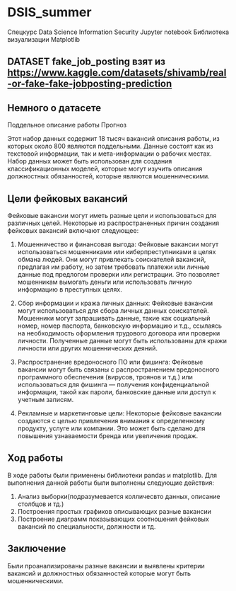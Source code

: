 # DSIS_summer
Спецкурс Data Science Information Security
Jupyter notebook
Библиотека визуализации Matplotlib

## DATASET fake_job_posting взят из https://www.kaggle.com/datasets/shivamb/real-or-fake-fake-jobposting-prediction

## Немного о датасете

Поддельное описание работы Прогноз

Этот набор данных содержит 18 тысяч вакансий описания работы, из которых около 800 являются поддельными. Данные состоят как из текстовой информации, так и мета-информации о рабочих местах. Набор данных может быть использован для создания классификационных моделей, которые могут изучить описания должностных обязанностей, которые являются мошенническими. 

##  Цели фейковых вакансий

Фейковые вакансии могут иметь разные цели и использоваться для различных целей. Некоторые из распространенных причин создания фейковых вакансий включают следующее:

1. Мошенничество и финансовая выгода: Фейковые вакансии могут использоваться мошенниками или киберпреступниками в целях обмана людей. Они могут привлекать соискателей вакансий, предлагая им работу, но затем требовать платежи или личные данные под предлогом проверки или регистрации. Это позволяет мошенникам вымогать деньги или использовать личную информацию в преступных целях.

2. Сбор информации и кража личных данных: Фейковые вакансии могут использоваться для сбора личных данных соискателей. Мошенники могут запрашивать данные, такие как социальный номер, номер паспорта, банковскую информацию и т.д., ссылаясь на необходимость оформления трудового договора или проверки личности. Полученные данные могут быть использованы для кражи личности или других мошеннических деяний.

3. Распространение вредоносного ПО или фишинга: Фейковые вакансии могут быть связаны с распространением вредоносного программного обеспечения (вирусов, троянов и т.д.) или использоваться для фишинга — получения конфиденциальной информации, такой как пароли, банковские данные или доступ к учетным записям.

4. Рекламные и маркетинговые цели: Некоторые фейковые вакансии создаются с целью привлечения внимания к определенному продукту, услуге или компании. Это может быть сделано для повышения узнаваемости бренда или увеличения продаж.

## Ход работы

В ходе работы были применены библиотеки pandas и matplotlib. Для выполнения данной работы были выполнены следующие действия:

1) Анализ выборки(подразумевается колличесвто данных, описание столбцов и тд.)
2) Построения простых графиков описывающих разные вакансии
3) Построение диаграмм показывающих соотношения фейковых вакансий по специальности, должности и тд.

## Заключение

Были проанализированы разные вакансии и выявлены критерии вакансий и должностных обязанностей которые могут быть мошенническими.
